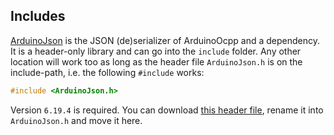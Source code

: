## Includes

[ArduinoJson](https://github.com/bblanchon/ArduinoJson) is the JSON (de)serializer of ArduinoOcpp and a dependency. It is a header-only library and can go into the `include` folder. Any other location will work too as long as the header file `ArduinoJson.h` is on the include-path, i.e. the following `#include` works:

```cpp
#include <ArduinoJson.h>
```

Version `6.19.4` is required. You can download [this header file](https://github.com/bblanchon/ArduinoJson/releases/download/v6.19.4/ArduinoJson-v6.19.4.h), rename it into `ArduinoJson.h` and move it here.

